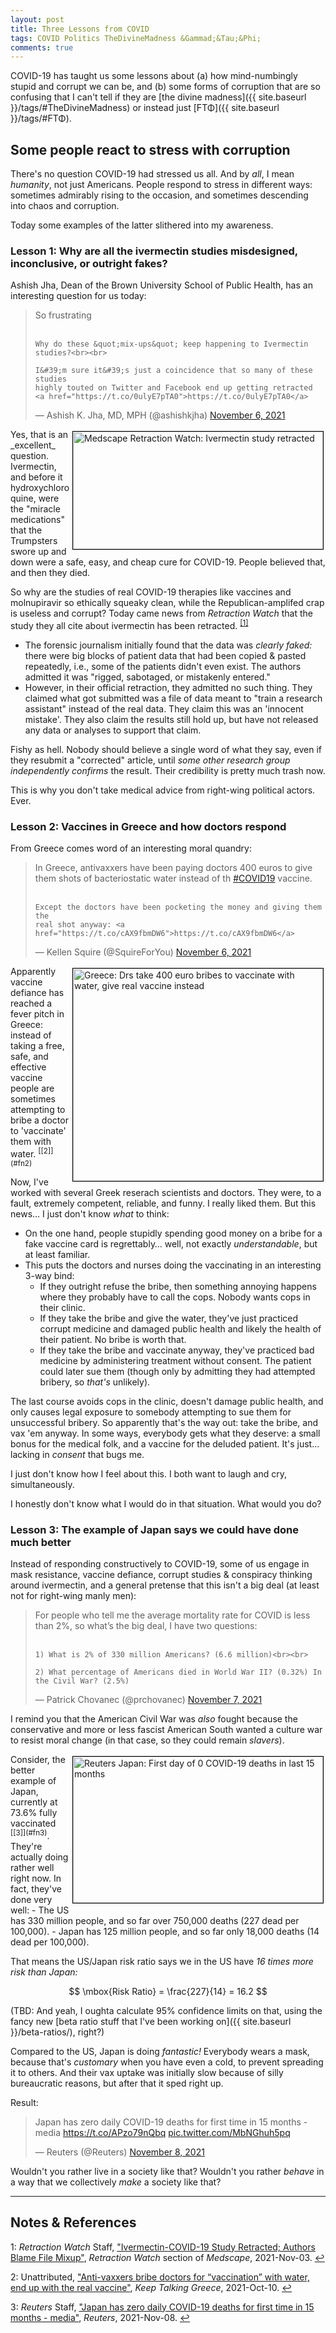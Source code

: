 ```yaml
---
layout: post
title: Three Lessons from COVID
tags: COVID Politics TheDivineMadness &Gammad;&Tau;&Phi;
comments: true
---
```


COVID-19 has taught us some lessons about (a) how mind-numbingly stupid and corrupt we can
be, and (b) some forms of corruption that are so confusing that I can't tell if they are 
[the divine madness]({{ site.baseurl }}/tags/#TheDivineMadness) or instead just 
[&Gammad;&Tau;&Phi;]({{ site.baseurl }}/tags/#ϜΤΦ).  


## Some people react to stress with corruption  

There's no question COVID-19 had stressed us all.  And by _all_, I mean _humanity_, not
just Americans.  People respond to stress in different ways: sometimes admirably rising to
the occasion, and sometimes descending into chaos and corruption.  

Today some examples of the latter slithered into my awareness.  


### Lesson 1: Why are all the ivermectin studies misdesigned, inconclusive, or outright fakes?  

Ashish Jha, Dean of the Brown University School of Public Health, has an interesting
question for us today:  

<blockquote class="twitter-tweet">
  <p lang="en" dir="ltr">
    So frustrating<br><br>

    Why do these &quot;mix-ups&quot; keep happening to Ivermectin studies?<br><br>

    I&#39;m sure it&#39;s just a coincidence that so many of these studies
	highly touted on Twitter and Facebook end up getting retracted 
    <a href="https://t.co/0ulyE7pTA0">https://t.co/0ulyE7pTA0</a> 
  </p>&mdash; Ashish K. Jha, MD, MPH (@ashishkjha) <a href="https://twitter.com/ashishkjha/status/1456988402000310277?ref_src=twsrc%5Etfw">November 6, 2021</a>
</blockquote>
<script async src="https://platform.twitter.com/widgets.js"></script>

<img src="{{ site.baseurl }}/images/2021-11-08-lessons-covid-ivermectin-retraction.jpg" width="400" height="188" alt="Medscape Retraction Watch: Ivermectin study retracted" title="Medscape Retraction Watch: Ivermectin study retracted" style="float: right; margin: 3px 3px 3px 3px; border: 1px solid #000000;">
Yes, that is an _excellent_ question.  Ivermectin, and before it hydroxychloroquine, were
the "miracle medications" that the Trumpsters swore up and down were a safe, easy, and
cheap cure for COVID-19.  People believed that, and then they died.  

So why are the studies of real COVID-19 therapies like vaccines and molnupiravir so
ethically squeaky clean, while the Republican-amplifed crap is useless and corrupt?  Today
came news from _Retraction Watch_ that the study they all cite about ivermectin has been
retracted. <sup id="fn1a">[[1]](#fn1)</sup>  
- The forensic journalism initially found that the data was _clearly faked:_ there were
  big blocks of patient data that had been copied &amp; pasted repeatedly, i.e., some of
  the patients didn't even exist.  The authors admitted it was "rigged, sabotaged, or
  mistakenly entered."  
- However, in their official retraction, they admitted no such thing.  They claimed what
  got submitted was a file of data meant to "train a research assistant" instead of the
  real data.  They claim this was an 'innocent mistake'.  They also claim the results
  still hold up, but have not released any data or analyses to support that claim.  
  
Fishy as hell.  Nobody should believe a single word of what they say, even if they
resubmit a "corrected" article, until _some other research group independently confirms_
the result.  Their credibility is pretty much trash now.  

This is why you don't take medical advice from right-wing political actors.  Ever.  


### Lesson 2: Vaccines in Greece and how doctors respond  

From Greece comes word of an interesting moral quandry:  

<blockquote class="twitter-tweet">
  <p lang="en" dir="ltr">
    In Greece, antivaxxers have been paying doctors 400 euros to give them shots of
	bacteriostatic water instead of th 
    <a href="https://twitter.com/hashtag/COVID19?src=hash&amp;ref_src=twsrc%5Etfw">#COVID19</a>
	vaccine.<br><br>

    Except the doctors have been pocketing the money and giving them the
	real shot anyway: <a href="https://t.co/cAX9fbmDW6">https://t.co/cAX9fbmDW6</a> 
  </p>&mdash; Kellen Squire (@SquireForYou) <a href="https://twitter.com/SquireForYou/status/1457121009362952198?ref_src=twsrc%5Etfw">November 6, 2021</a>
</blockquote> <script async src="https://platform.twitter.com/widgets.js"></script>

<img src="{{ site.baseurl }}/images/2021-11-08-lessons-covid-greece.jpg" width="400" height="340" alt="Greece: Drs take 400 euro bribes to vaccinate with water, give real vaccine instead" title="Greece: Drs take 400 euro bribes to vaccinate with water, give real vaccine instead" style="float: right; margin: 3px 3px 3px 3px; border: 1px solid #000000;">
Apparently vaccine defiance has reached a fever pitch in Greece: instead of taking a free,
safe, and effective vaccine people are sometimes attempting to bribe a doctor to 'vaccinate'
them with water. <sup id="fn2a">[[2]](#fn2)</sup>  

Now, I've worked with several Greek reserach scientists and doctors.  They were, to a
fault, extremely competent, reliable, and funny.  I really liked them.  But this
news&hellip; I just don't know _what_ to think:  
- On the one hand, people stupidly spending good money on a bribe for a fake vaccine card
  is regrettably&hellip; well, not exactly _understandable_, but at least familiar.  
- This puts the doctors and nurses doing the vaccinating in an interesting 3-way bind:  
  - If they outright refuse the bribe, then something annoying happens where they probably
    have to call the cops.  Nobody wants cops in their clinic.  
  - If they take the bribe and give the water, they've just practiced corrupt medicine and
    damaged public health and likely the health of their patient.  No bribe is worth
    that.  
  - If they take the bribe and vaccinate anyway, they've practiced bad medicine by
    administering treatment without consent.  The patient could later sue them (though
    only by admitting they had attempted bribery, so _that's_ unlikely).  
	
The last course avoids cops in the clinic, doesn't damage public health, and only
causes legal exposure to somebody attempting to sue them for unsuccessful bribery.
So apparently that's the way out: take the bribe, and vax 'em anyway.  In some ways,
everybody gets what they deserve: a small bonus for the medical folk, and a vaccine for
the deluded patient.  It's just&hellip; lacking in _consent_ that bugs me.  

I just don't know how I feel about this.  I both want to laugh and cry, simultaneously.  

I honestly don't know what I would do in that situation.  What would you do?  


###  Lesson 3: The example of Japan says we could have done much better  

Instead of responding constructively to COVID-19, some of us engage in mask resistance, vaccine
defiance, corrupt studies &amp; conspiracy thinking around ivermectin, and a general
pretense that this isn't a big deal (at least not for right-wing manly men):  

<blockquote class="twitter-tweet">
  <p lang="en" dir="ltr">
    For people who tell me the average mortality rate for COVID is less than 2%, so what’s
	the big deal, I have two questions:<br><br>

    1) What is 2% of 330 million Americans? (6.6 million)<br><br>

    2) What percentage of Americans died in World War II? (0.32%) In the Civil War? (2.5%) 
  </p>&mdash; Patrick Chovanec (@prchovanec) <a href="https://twitter.com/prchovanec/status/1457371471576277005?ref_src=twsrc%5Etfw">November 7, 2021</a>
</blockquote>
<script async src="https://platform.twitter.com/widgets.js"></script>

I remind you that the American Civil War was _also_ fought because the conservative and
more or less fascist American South wanted a culture war to resist moral change (in that
case, so they could remain _slavers_).  

<img src="{{ site.baseurl }}/images/2021-11-08-lessons-covid-japan.jpg" width="400" height="234" alt="Reuters Japan: First day of 0 COVID-19 deaths in last 15 months" title="Reuters Japan: First day of 0 COVID-19 deaths in last 15 months" style="float: right; margin: 3px 3px 3px 3px; border: 1px solid #000000;">
Consider, the better example of Japan, currently at 73.6% fully 
vaccinated <sup id="fn3a">[[3]](#fn3)</sup>.  They're actually doing rather well right
now.  In fact, they've done very well:  
- The US has 330 million people, and so far over 750,000 deaths (227 dead per 100,000).  
- Japan has 125 million people, and so far only 18,000 deaths (14 dead per 100,000).  

That means the US/Japan risk ratio says we in the US have _16 times more risk than Japan:_  

$$
\mbox{Risk Ratio} = \frac{227}{14} = 16.2
$$

(TBD: And yeah, I oughta calculate 95% confidence limits on that, using the fancy new
[beta ratio stuff that I've been working on]({{ site.baseurl }}/beta-ratios/), right?)  

Compared to the US, Japan is doing _fantastic!_  Everybody wears a mask, because that's
_customary_ when you have even a cold, to prevent spreading it to others.  And their vax
uptake was initially slow because of silly bureaucratic reasons, but after that it sped 
right up.  

Result:  

<blockquote class="twitter-tweet"> 
  <p lang="en" dir="ltr"> 
    Japan has zero daily COVID-19 deaths for first time in 15 months - media 
    <a href="https://t.co/APzo79nQbq">https://t.co/APzo79nQbq</a> 
    <a href="https://t.co/MbNGhuh5pq">pic.twitter.com/MbNGhuh5pq</a> 
  </p>&mdash; Reuters (@Reuters) <a href="https://twitter.com/Reuters/status/1457597562286968833?ref_src=twsrc%5Etfw">November 8, 2021</a> 
</blockquote> 
<script async src="https://platform.twitter.com/widgets.js"></script>

Wouldn't you rather live in a society like that?  Wouldn't you rather _behave_ in a way that
we collectively _make_ a society like that?  

---

## Notes &amp; References  

<!--
<sup id="fn1a">[[1]](#fn1)</sup>

<a id="fn1">1</a>: ***, ["***"](***), *** [↩](#fn1a)  

<img src="{{ site.baseurl }}/images/***" width="400" height="***" alt="***" title="***" style="float: right; margin: 3px 3px 3px 3px; border: 1px solid #000000;">

<iframe width="400" height="224" src="***" allow="accelerometer; encrypted-media; gyroscope; picture-in-picture" allowfullscreen style="float: right; margin: 3px 3px 3px 3px; border: 1px solid #000000;"></iframe>
-->


<a id="fn1">1</a>: _Retraction Watch_ Staff, ["Ivermectin-COVID-19 Study Retracted; Authors Blame File Mixup"](https://www.medscape.com/viewarticle/962222?uac=66555DT&faf=1&sso=true&impID=3774109&src=WNL_trdalrt_pos1_211106), _Retraction Watch_ section of _Medscape_, 2021-Nov-03. [↩](#fn1a)  

<a id="fn2">2</a>: Unattributed, ["Anti-vaxxers bribe doctors for “vaccination” with water, end up with the real vaccine"](https://www.keeptalkinggreece.com/2021/10/10/greece-fake-vaccinations-water-real-vaccine/), _Keep Talking Greece_, 2021-Oct-10. [↩](#fn2a)  

<a id="fn3">3</a>: _Reuters_ Staff, ["Japan has zero daily COVID-19 deaths for first time in 15 months - media"](https://www.reuters.com/world/asia-pacific/japan-has-zero-daily-covid-19-deaths-first-time-15-months-media-2021-11-08/?taid=6188c51b7ef03c000173b054), _Reuters_, 2021-Nov-08. [↩](#fn3a)  
